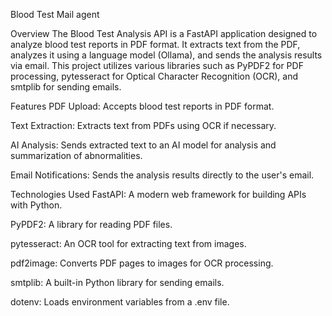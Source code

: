 Blood Test Mail agent

Overview
The Blood Test Analysis API is a FastAPI application designed to analyze blood test reports in PDF format. It extracts text from the PDF, analyzes it using a language model (Ollama), and sends the analysis results via email. This project utilizes various libraries such as PyPDF2 for PDF processing, pytesseract for Optical Character Recognition (OCR), and smtplib for sending emails.

Features
PDF Upload: Accepts blood test reports in PDF format.

Text Extraction: Extracts text from PDFs using OCR if necessary.

AI Analysis: Sends extracted text to an AI model for analysis and summarization of abnormalities.

Email Notifications: Sends the analysis results directly to the user's email.

Technologies Used
FastAPI: A modern web framework for building APIs with Python.

PyPDF2: A library for reading PDF files.

pytesseract: An OCR tool for extracting text from images.

pdf2image: Converts PDF pages to images for OCR processing.

smtplib: A built-in Python library for sending emails.

dotenv: Loads environment variables from a .env file.